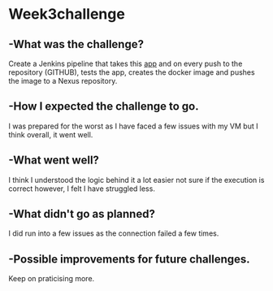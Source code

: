 # Week3challenge

## -What was the challenge?
 Create a Jenkins pipeline that takes this [app](https://gitlab.com/qacdevops/nbs-challenge-3) and on every push to the repository (GITHUB), tests the app, creates the docker image and pushes the image to a Nexus repository.
## -How I expected the challenge to go.
I was prepared for the worst as I have faced a few issues with my VM but I think overall, it went well.
## -What went well?
I think I understood the logic behind it a lot easier not sure if the execution is correct however, I felt I have struggled less. 
## -What didn't go as planned?
I did run into a few issues as the connection failed a few times.
## -Possible improvements for future challenges.
Keep on praticising more.
